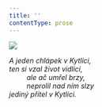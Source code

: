 ```yaml
---
title: ''
contentType: prose
---
```


![](../Images/041.jpg)

_A jeden chlápek v Kytlici,  
ten si vzal život vidlicí,  
         ale ač umřel brzy,  
         neprolil nad ním slzy  
jediný přítel v Kytlici._
